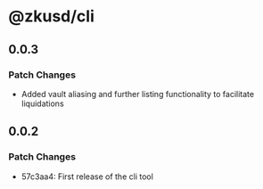 # @zkusd/cli

## 0.0.3

### Patch Changes

- Added vault aliasing and further listing functionality to facilitate liquidations

## 0.0.2

### Patch Changes

- 57c3aa4: First release of the cli tool
